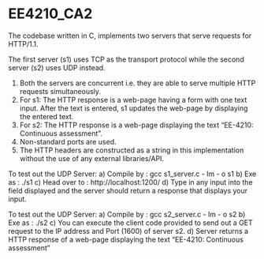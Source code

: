 # EE4210_CA2

The codebase written in C, implements two servers that serve requests for HTTP/1.1. 

The first server (s1) uses TCP as the transport protocol while the second server (s2) uses UDP instead. 

1. Both the servers are concurrent i.e. they are able to serve multiple HTTP requests simultaneously.
2. For s1: The HTTP response is a web-page having a form with one text input. After the text is entered, s1 updates the web-page by displaying the entered text.
3. For s2: The HTTP response is a web-page displaying the text “EE-4210: Continuous assessment”.
4. Non-standard ports are used.
5. The HTTP headers are constructed as a string in this implementation without the use of any external libraries/API.


To test out the UDP Server: 
a) Compile by :  gcc s1_server.c - lm - o s1
b) Exe as : ./s1
c) Head over to : http://localhost:1200/
d) Type in any input into the field displayed and the server should return a response that displays your input.


To test out the UDP Server: 
a) Compile by :  gcc s2_server.c - lm - o s2
b) Exe as : ./s2
c) You can execute the client code provided to send out a GET request to the IP address and Port (1600) of server s2. 
d) Server returns a HTTP response of a web-page displaying the text “EE-4210: Continuous assessment”
